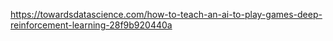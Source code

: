 https://towardsdatascience.com/how-to-teach-an-ai-to-play-games-deep-reinforcement-learning-28f9b920440a
